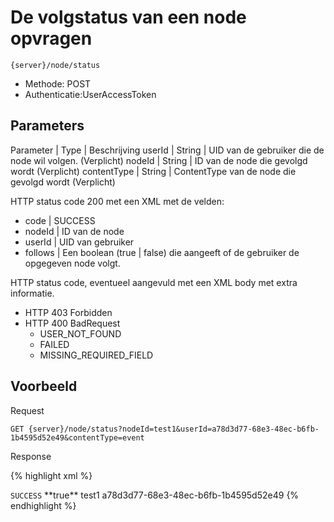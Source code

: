 ---
---

# De volgstatus van een node opvragen

```
{server}/node/status
```

* Methode: POST
* Authenticatie:UserAccessToken

## Parameters

Parameter | Type | Beschrijving
userId | String | UID van de gebruiker die de node wil volgen. (Verplicht)
nodeId | String | ID van de node die gevolgd wordt (Verplicht)
contentType | String | ContentType van de node die gevolgd wordt (Verplicht)

HTTP status code 200 met een XML met de velden:

* code | SUCCESS
* nodeId | ID van de node
* userId | UID van gebruiker
* follows | Een boolean (true | false) die aangeeft of de gebruiker de opgegeven node volgt.

HTTP status code, eventueel aangevuld met een XML body met extra informatie.

* HTTP 403 Forbidden
* HTTP 400 BadRequest
  * USER\_NOT\_FOUND
  * FAILED  
  * MISSING\_REQUIRED\_FIELD


## Voorbeeld

Request

```
GET {server}/node/status?nodeId=test1&userId=a78d3d77-68e3-48ec-b6fb-1b4595d52e49&contentType=event
```

Response

{% highlight xml %}
<?xml version="1.0" encoding="UTF-8" standalone="yes"?>
<response>
<code>SUCCESS</code>  **<follows>true</follows>** <nodeId>test1</nodeId>
<userId>a78d3d77-68e3-48ec-b6fb-1b4595d52e49</userId>
</response>
{% endhighlight %}
